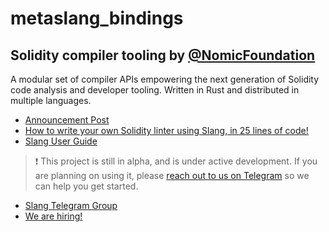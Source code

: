 # metaslang_bindings

<!-- _PRODUCT_README_ (keep in sync) -->

## Solidity compiler tooling by [@NomicFoundation](https://github.com/NomicFoundation)

A modular set of compiler APIs empowering the next generation of Solidity code analysis and developer tooling.
Written in Rust and distributed in multiple languages.

-   [Announcement Post](https://medium.com/nomic-foundation-blog/slang-rethnet-2ad465fd7880)
-   [How to write your own Solidity linter using Slang, in 25 lines of code!](https://blog.nomic.foundation/how-to-write-your-own-solidity-linter-using-slang-356e7565ad1b/)
-   [Slang User Guide](https://nomicfoundation.github.io/slang/latest/user-guide/)

> ❗ This project is still in alpha, and is under active development.
> If you are planning on using it, please [reach out to us on Telegram](https://t.me/+pxApdT-Ssn5hMTFh) so we can help you get started.

-   [Slang Telegram Group](https://t.me/+pxApdT-Ssn5hMTFh)
-   [We are hiring!](https://nomic.foundation/jobs)
